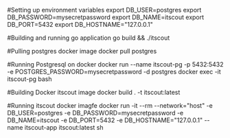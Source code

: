 #Setting up environment variables
export DB_USER=postgres
export DB_PASSWORD=mysecretpassword
export DB_NAME=itscout
export DB_PORT=5432
export DB_HOSTNAME="127.0.0.1"

#Building and running go application
go build && ./itscout

#Pulling postgres docker image
docker pull postgres 

#Running Postgresql on docker 
docker run --name itscout-pg -p 5432:5432 -e POSTGRES_PASSWORD=mysecretpassword -d postgres
docker exec -it itscout-pg bash


#Building Docker itscout image
docker build . -t itscout:latest

#Running itscout docker imagfe
docker run -it --rm --network="host"   -e DB_USER=postgres -e DB_PASSWORD=mysecretpassword -e DB_NAME=itscout -e DB_PORT=5432 -e DB_HOSTNAME="127.0.0.1" --name itscout-app   itscout:latest sh

